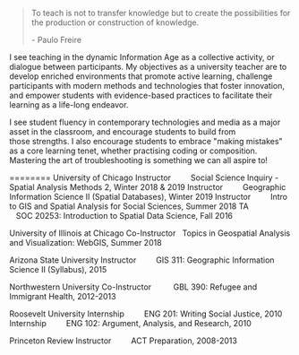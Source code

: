 > To teach is not to transfer knowledge but to create the
> possibilities for the production or construction of knowledge.
> 
> - Paulo Freire

I see teaching in the dynamic Information Age as a collective activity, or dialogue between participants. My objectives as a university teacher are to develop enriched environments that promote active learning, challenge participants with modern methods and technologies that foster innovation, and empower students with evidence-based practices to facilitate their learning as a life-long endeavor.

I see student fluency in contemporary technologies and media as a major asset in the classroom, and encourage students to build from those strengths. I also encourage students to embrace "making mistakes" as a core learning tenet, whether practising coding or composition. Mastering the art of troubleshooting is something we can all aspire to!

========
University of Chicago
Instructor         Social Science Inquiry - Spatial Analysis Methods 2, Winter 2018 & 2019
Instructor         Geographic Information Science II (Spatial Databases), Winter 2019
Instructor         Intro to GIS and Spatial Analysis for Social Sciences, Summer 2018
TA                       SOC 20253: Introduction to Spatial Data Science, Fall 2016

University of Illinois at Chicago
Co-Instructor   Topics in Geospatial Analysis and Visualization: WebGIS, Summer 2018

Arizona State University
Instructor         GIS 311: Geographic Information Science II (Syllabus), 2015

Northwestern University
Co-Instructor          GBL 390: Refugee and Immigrant Health, 2012-2013

Roosevelt University
Internship         ENG 201: Writing Social Justice, 2010
Internship         ENG 102: Argument, Analysis, and Research, 2010

Princeton Review
Instructor         ACT Preparation, 2008-2013

